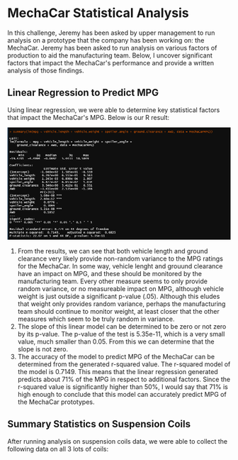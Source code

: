 # MechaCar Statistical Analysis
In this challenge, Jeremy has been asked by upper management to run analysis on a prototype that the company has been working on: the MechaCar. Jeremy has been asked to run analysis on various factors of production to aid the manufacturing team. Below, I uncover significant factors that impact the MechaCar's performance and provide a written analysis of those findings.

## Linear Regression to Predict MPG 
Using linear regression, we were able to determine key statistical factors that impact the MechaCar's MPG. Below is our R result:

![](Images/Deliverable1.PNG)

1. From the results, we can see that both vehicle length and ground clearance very likely provide non-random variance to the MPG ratings for the MechaCar. In some way, vehicle lenght and grouund clearance have an impact on MPG, and these should be monitored by the manufacturing team. Every other measure seems to only provide random variance, or no measureable impact on MPG, although vehicle weight is just outside a significant p-value (.05). Although this eludes that weight only provides random variance, perhaps the manufacturing team should continue to monitor weight, at least closer that the other measures which seem to be truly random in variance.
2. The slope of this linear model can be determined to be zero or not zero by its p-value. The p-value of the test is 5.35e-11, which is a very small value, much smaller than 0.05. From this we can determine that the slope is not zero. 
3. The accuracy of the model to predict MPG of the MechaCar can be determined from the generated r-squared value. The r-squared model of the model is 0.7149. This means that the linear regression generated predicts about 71% of the MPG in respect to additional factors. Since the r-squared value is significantly higher than 50%, I would say that 71% is high enough to conclude that this model can accurately predict MPG of the MechaCar prototypes.

## Summary Statistics on Suspension Coils
After running analysis on suspension coils data, we were able to collect the following data on all 3 lots of coils:


